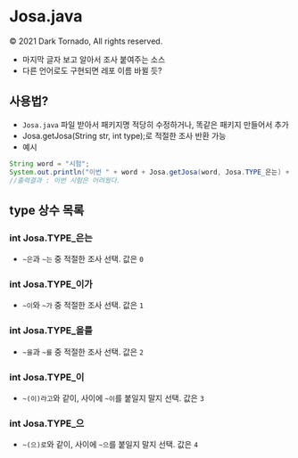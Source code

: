 # Josa.java

© 2021 Dark Tornado, All rights reserved.

* 마지막 글자 보고 알아서 조사 붙여주는 소스
* 다른 언어로도 구현되면 레포 이름 바뀔 듯?

## 사용법?
* `Josa.java` 파일 받아서 패키지명 적당히 수정하거나, 똑같은 패키지 만들어서 추가
* Josa.getJosa(String str, int type);로 적절한 조사 반환 가능
* 예시
```java
String word = "시험";
System.out.println("이번 " + word + Josa.getJosa(word, Josa.TYPE_은는) + " 어려웠다.");
//출력결과 : 이번 시험은 어려웠다.
```

## type 상수 목록
### int Josa.TYPE_은는
* `~은`과 `~는` 중 적절한 조사 선택. 값은 `0`
### int Josa.TYPE_이가
* `~이`와 `~가` 중 적절한 조사 선택. 값은 `1`
### int Josa.TYPE_을를
* `~을`과 `~를` 중 적절한 조사 선택. 값은 `2`
### int Josa.TYPE_이
* `~(이)라고`와 같이, 사이에 `~이`를 붙일지 말지 선택. 값은 `3`
### int Josa.TYPE_으
* `~(으)로`와 같이, 사이에 `~으`를 붙일지 말지 선택. 값은 `4`
